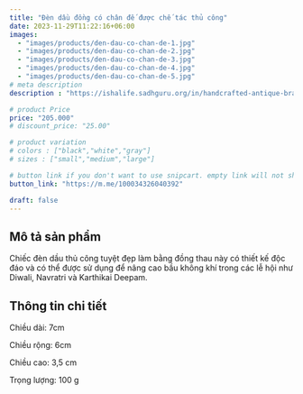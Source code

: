 ```yaml
---
title: "Đèn dầu đồng có chân đế được chế tác thủ công"
date: 2023-11-29T11:22:16+06:00
images: 
  - "images/products/den-dau-co-chan-de-1.jpg"
  - "images/products/den-dau-co-chan-de-2.jpg"
  - "images/products/den-dau-co-chan-de-3.jpg"
  - "images/products/den-dau-co-chan-de-4.jpg"
  - "images/products/den-dau-co-chan-de-5.jpg"
# meta description
description : "https://ishalife.sadhguru.org/in/handcrafted-antique-brass-diya-with-base"

# product Price
price: "205.000"
# discount_price: "25.00"

# product variation
# colors : ["black","white","gray"]
# sizes : ["small","medium","large"]

# button link if you don't want to use snipcart. empty link will not show button
button_link: "https://m.me/100034326040392"

draft: false
---
```

<b><h2>Mô tả sản phẩm</h2></b>

Chiếc đèn dầu thủ công tuyệt đẹp làm bằng đồng thau này có thiết kế độc đáo và có thể được sử dụng để nâng cao bầu không khí trong các lễ hội như Diwali, Navratri và Karthikai Deepam.

<b><h2>Thông tin chi tiết</h2></b>

Chiều dài: 7cm 

Chiều rộng: 6cm

Chiều cao: 3,5 cm

Trọng lượng: 100 g